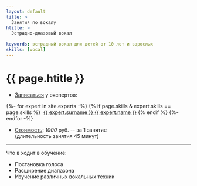 ```yaml
---
layout: default
title: >
  Занятия по вокалу 
htitle: >
  Эстрадно-джазовый вокал
  
keywords: эстрадный вокал для детей от 10 лет и взрослых
skills: [vocal]
---
```


# [](#header-1) {{ page.htitle }}


* [Записаться](/circles) у экспертов:


{%- for expert in site.experts -%}
{% if page.skills & expert.skills == page.skills  %}
  &nbsp;<a href="{{ expert.url }}">{{ expert.surname }} {{ expert.name }}</a>
{% endif %}
{%- endfor -%}<br>

* <u>Стоимость</u>: *1000* руб. -- за 1 занятие<br>(длительность занятия 45 минут)

___________

Что в ходит в обучение:
* Постановка голоса 
* Расширение диапазона
* Изучение различных вокальных техник



